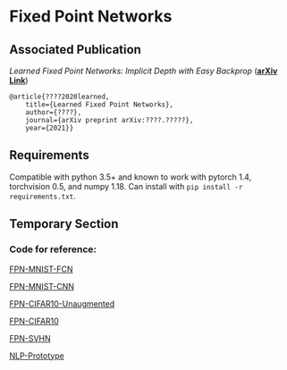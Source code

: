 # Fixed Point Networks


## Associated Publication

_Learned Fixed Point Networks: Implicit Depth with Easy Backprop_ (**[arXiv Link](https://arxiv.org/abs/????.?????)**)

    @article{????2020learned,
        title={Learned Fixed Point Networks},
        author={????},
        journal={arXiv preprint arXiv:????.?????},
        year={2021}}


## Requirements
Compatible with python 3.5+ and known to work with pytorch 1.4, torchvision 0.5, and numpy 1.18. Can install with `pip install -r requirements.txt`.



## Temporary Section

### Code for reference:

[FPN-MNIST-FCN](https://colab.research.google.com/drive/1FxOEibCOyDVd3Skhx6LUpvyGACEe4GzO?usp=sharing)

[FPN-MNIST-CNN](https://colab.research.google.com/drive/15moVLDZCt6R2tObV9YuRF3xWENOhVWs2)

[FPN-CIFAR10-Unaugmented](https://colab.research.google.com/drive/1KKtcdS-SMdbxCA9NfoaQg57QcRgLLrmv?usp=sharing)

[FPN-CIFAR10](https://colab.research.google.com/drive/1r3pE-ZIGPfUK0JhPk7fuenQ9N3NgxZ0r#scrollTo=dxAwIe3IYnx6)

[FPN-SVHN](https://colab.research.google.com/drive/1YUZMnU6EffbH2KrmGP56ltiTseBPWbhO#scrollTo=dxAwIe3IYnx6&uniqifier=2)

[NLP-Prototype](https://colab.research.google.com/drive/1tcN5fJnkAwWBCtMJjVVez940QMC43igh)



